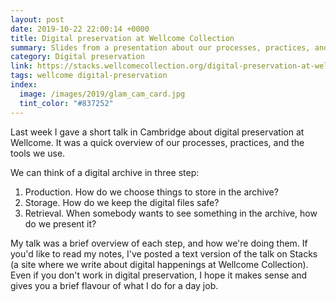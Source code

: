 ```yaml
---
layout: post
date: 2019-10-22 22:00:14 +0000
title: Digital preservation at Wellcome Collection
summary: Slides from a presentation about our processes, practices, and tools.
category: Digital preservation
link: https://stacks.wellcomecollection.org/digital-preservation-at-wellcome-3f86b423047
tags: wellcome digital-preservation
index:
  image: /images/2019/glam_cam_card.jpg
  tint_color: "#837252"
---
```


Last week I gave a short talk in Cambridge about digital preservation at Wellcome.
It was a quick overview of our processes, practices, and the tools we use.

We can think of a digital archive in three step:

1.  Production.
    How do we choose things to store in the archive?
2.  Storage.
    How do we keep the digital files safe?
3.  Retrieval.
    When somebody wants to see something in the archive, how do we present it?

My talk was a brief overview of each step, and how we're doing them.
If you'd like to read my notes, I've posted a text version of the talk on Stacks (a site where we write about digital happenings at Wellcome Collection).
Even if you don't work in digital preservation, I hope it makes sense and gives you a brief flavour of what I do for a day job.
